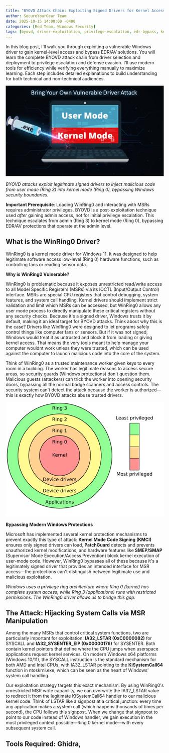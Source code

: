 ```yaml
---
title: "BYOVD Attack Chain: Exploiting Signed Drivers for Kernel Access and EDR Bypass"
author: SecureYourGear Team
date: 2025-10-15 14:00:00 -0400
categories: [Red Team, Windows Security]
tags: [byovd, driver-exploitation, privilege-escalation, edr-bypass, kernel, windows, rootkit, malware-analysis]
---
```


In this blog post, I'll walk you through exploiting a vulnerable Windows driver to gain kernel-level access and bypass EDR/AV solutions. You will learn the complete BYOVD attack chain from driver selection and deployment to privilege escalation and defense evasion. I'll use modern tools for efficiency while verifying everything manually to maximize learning. Each step includes detailed explanations to build understanding for both technical and non-technical audiences.

<img src="/assets/img/posts/byovd/byovd_header.png" alt="BYOVD Attack - User Mode to Kernel Mode" width="800">

*BYOVD attacks exploit legitimate signed drivers to inject malicious code from user mode (Ring 3) into kernel mode (Ring 0), bypassing Windows security boundaries.*

**Important Prerequisite**: Loading WinRing0 and interacting with MSRs requires administrator privileges. BYOVD is a post-exploitation technique used *after* gaining admin access, not for initial privilege escalation. This technique escalates from admin (Ring 3) to kernel mode (Ring 0), bypassing EDR/AV protections that operate at the admin level.

## What is the WinRing0 Driver? 

WinRing0 is a kernel mode driver for Windows 11. It was designed to help legitimate software access low-level (Ring 0) hardware functions, such as controlling fans or reading sensor data.

**Why is WinRing0 Vulnerable?**

WinRing0 is problematic because it exposes unrestricted read/write access to all Model Specific Registers (MSRs) via its IOCTL (Input/Output Control) interface. MSRs are special CPU registers that control debugging, system features, and system call handling. Kernel drivers should implement strict validation and limit which MSRs can be accessed, but WinRing0 allows any user mode process to directly manipulate these critical registers without any security checks. Because it's a signed driver, Windows trusts it by default, making it an ideal target for BYOVD attacks. Think about why this is the case? Drivers like WinRing0 were designed to let programs safely control things like computer fans or sensors. But if it was not signed, Windows would treat it as untrusted and block it from loading or giving kernel access. That means the very tools meant to help manage your computer wouldnt work unless they were trusted, which can be used against the computer to launch malicious code into the core of the system. 

Think of WinRing0 as a trusted maintenance worker given keys to every room in a building. The worker has legitimate reasons to access secure areas, so security guards (Windows protections) don't question them. Malicious guests (attackers) can trick the worker into opening security doors, bypassing all the normal badge scanners and access controls. The security system can't detect the attack because the worker is authorized—this is exactly how BYOVD attacks abuse trusted drivers.

<img src="/assets/img/posts/byovd/ring0.png" alt="Windows Privilege Rings - Ring 0 (Kernel) to Ring 3 (Applications)" width="800">

**Bypassing Modern Windows Protections**

Microsoft has implemented several kernel protection mechanisms to prevent exactly this type of attack: **Kernel Mode Code Signing (KMCI)** ensures only signed drivers can load, **PatchGuard** detects and prevents unauthorized kernel modifications, and hardware features like **SMEP/SMAP** (Supervisor Mode Execution/Access Prevention) block kernel execution of user-mode code. However, WinRing0 bypasses all of these because it's a legitimately signed driver that provides an intended interface for MSR access—the protections can't distinguish between legitimate use and malicious exploitation.

*Windows uses a privilege ring architecture where Ring 0 (kernel) has complete system access, while Ring 3 (applications) runs with restricted permissions. The WinRing0 driver allows us to bridge this gap.*

## The Attack: Hijacking System Calls via MSR Manipulation

Among the many MSRs that control critical system functions, two are particularly important for exploitation: **IA32_LSTAR (0xC0000082)** for SYSCALL and **IA32_SYSENTER_EIP (0x00000176)** for SYSENTER. Both contain kernel pointers that define where the CPU jumps when userspace applications request kernel services. On modern Windows x64 platforms (Windows 10/11), the SYSCALL instruction is the standard mechanism for both AMD and Intel CPUs, with IA32_LSTAR pointing to the **KiSystemCall64** function in ntoskrnl.exe, which can be seen as the heart of Windows' system call handling.

Our exploitation strategy targets this exact mechanism. By using WinRing0's unrestricted MSR write capability, we can overwrite the IA32_LSTAR value to redirect it from the legitimate KiSystemCall64 handler to our malicious kernel code. Think of LSTAR like a signpost at a critical junction: every time any application makes a system call (which happens thousands of times per second), the CPU follows this signpost. When we change that signpost to point to our code instead of Windows handler, we gain execution in the most privileged context possible—Ring 0 kernel mode—with every subsequent system call.

## Tools Required: Ghidra, 
